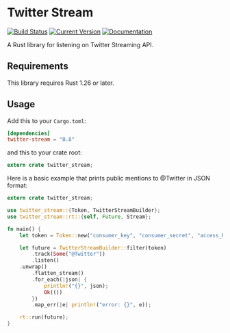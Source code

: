 # Twitter Stream

[![Build Status](https://travis-ci.org/tesaguri/twitter-stream-rs.svg?branch=master)](https://travis-ci.org/tesaguri/twitter-stream-rs/)
[![Current Version](https://img.shields.io/crates/v/twitter-stream.svg)](https://crates.io/crates/twitter-stream)
[![Documentation](https://docs.rs/twitter-stream/badge.svg)](https://docs.rs/twitter-stream/)

A Rust library for listening on Twitter Streaming API.

## Requirements

This library requires Rust 1.26 or later.

## Usage

Add this to your `Cargo.toml`:

```toml
[dependencies]
twitter-stream = "0.8"
```

and this to your crate root:

```rust
extern crate twitter_stream;
```

Here is a basic example that prints public mentions to @Twitter in JSON format:

```rust
extern crate twitter_stream;

use twitter_stream::{Token, TwitterStreamBuilder};
use twitter_stream::rt::{self, Future, Stream};

fn main() {
    let token = Token::new("consumer_key", "consumer_secret", "access_key", "access_secret");

    let future = TwitterStreamBuilder::filter(token)
        .track(Some("@Twitter"))
        .listen()
	.unwrap()
        .flatten_stream()
        .for_each(|json| {
            println!("{}", json);
            Ok(())
        })
        .map_err(|e| println!("error: {}", e));

    rt::run(future);
}
```
